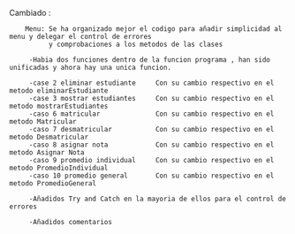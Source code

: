
Cambiado :

        Menu: Se ha organizado mejor el codigo para añadir simplicidad al menu y delegar el control de errores 
              y comprobaciones a los metodos de las clases

         -Habia dos funciones dentro de la funcion programa , han sido unificadas y ahora hay una unica funcion.
        
         -case 2 eliminar estudiante     Con su cambio respectivo en el metodo eliminarEstudiante
         -case 3 mostrar estudiantes     Con su cambio respectivo en el metodo mostrarEstudiantes
         -caso 6 matricular              Con su cambio respectivo en el metodo Matricular
         -caso 7 desmatricular           Con su cambio respectivo en el metodo Desmatricular
         -caso 8 asignar nota            Con su cambio respectivo en el metodo Asignar Nota
         -caso 9 promedio individual     Con su cambio respectivo en el metodo PromedioIndividual
         -caso 10 promedio general       Con su cambio respectivo en el metodo PromedioGeneral

         -Añadidos Try and Catch en la mayoria de ellos para el control de errores

         -Añadidos comentarios 


